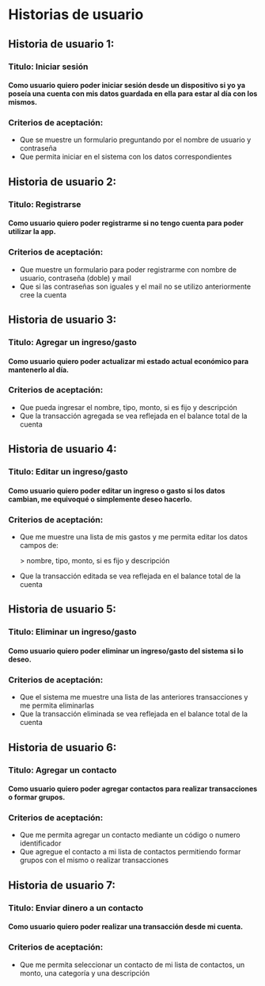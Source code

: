 # Historias de usuario

## Historia de usuario 1:

### Titulo:  Iniciar sesión

#### Como usuario quiero poder iniciar sesión desde un dispositivo si yo ya poseía una cuenta con mis datos guardada en ella para estar al día con los mismos.

### Criterios de aceptación:&#x20;

* Que se muestre un formulario preguntando por el nombre de usuario y contraseña
* Que permita iniciar en el sistema con los datos correspondientes

## Historia de usuario 2:

### Titulo:  Registrarse

#### Como usuario quiero poder registrarme si no tengo cuenta para poder utilizar la app.

### Criterios de aceptación:&#x20;

* Que muestre un formulario para poder registrarme con nombre de usuario, contraseña (doble) y mail
* Que si las contraseñas son iguales y el mail no se utilizo anteriormente cree la cuenta

## Historia de usuario 3:&#x20;

### Titulo:  Agregar un ingreso/gasto

#### Como usuario quiero poder actualizar mi estado actual económico para mantenerlo al día.

### Criterios de aceptación:&#x20;

* Que pueda ingresar el nombre, tipo, monto, si es fijo y descripción
* Que la transacción agregada se vea reflejada en el balance total de la cuenta

## Historia de usuario 4:&#x20;

### Titulo:  Editar un ingreso/gasto

#### Como usuario quiero poder editar un ingreso o gasto si los datos cambian, me equivoqué o simplemente deseo hacerlo.

### Criterios de aceptación:&#x20;

*   Que me muestre una lista de mis gastos  y me permita editar los datos campos de:

    \> nombre, tipo, monto, si es fijo y descripción
* Que la transacción editada se vea reflejada en el balance total de la cuenta

## Historia de usuario 5:&#x20;

### Titulo:  Eliminar un ingreso/gasto

#### Como usuario quiero poder eliminar un ingreso/gasto del sistema si lo deseo.

### Criterios de aceptación:&#x20;

* Que el sistema me muestre una lista de las anteriores transacciones y me permita eliminarlas
* Que la transacción eliminada se vea reflejada en el balance total de la cuenta

## Historia de usuario 6:

### Titulo:  Agregar un contacto

#### Como usuario quiero poder agregar contactos para realizar transacciones o formar grupos.

### Criterios de aceptación:&#x20;

* Que me permita agregar un contacto mediante un código o numero identificador
* Que agregue el contacto a mi lista de contactos permitiendo formar grupos con el mismo o realizar transacciones

## Historia de usuario 7:&#x20;

### Titulo:  Enviar dinero a un contacto

#### Como usuario quiero poder realizar una transacción desde mi cuenta.

### Criterios de aceptación:&#x20;

* Que me permita seleccionar un contacto de mi lista de contactos, un monto, una categoría y una descripción
